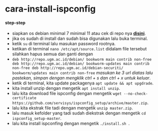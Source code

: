 # cara-install-ispconfig
#### step-step
- siapkan os debian minimal 7 minimal 11 atau cek di repo nya **[disini](https://github.com/servisys/ispconfig_setup/tree/master/distros)**.
- jika os sudah di install dan sudah bisa digunakan lalu buka terminal.
- ketik ```su``` di terminal lalu masukan password rootnya.
- ketikan di terminal ``` nano /etc/apt/source.list ``` didalam file tersebut silahkan hapus semua dan ganti dengan
- ``` deb http://repo.ugm.ac.id/debian/ bookworm main contrib non-free deb http://repo.ugm.ac.id/debian/ bookworm-updates main contrib non-free deb http://repo.ugm.ac.id/debian-securiti/ bookworm/updates main contrib non-free ```
  *masukan  ke 3 url diatas lalu pastekan, simpan dengan mengklik ctrl + s dan ctrl + x untuk keluar*.
- ketik di terminal, kita update packagenya ``` apt update && apt upgdrade ```.
- kita install unzip dengan mengetik ``` apt install unzip ```.
- lalu kita download file ispconfig dengan mengetik ``` wget --no-check-certificate https://github.com/servisys/ispconfig_setup/archive/master.zip ```.
- lalu kita ekstrak file tadi dengan mengetik ``` unzip master.zip ```.
- lalu masuk kefolder yang tadi sudah diekstrak dengan mengetik ``` cd ispconfig_setup-master ```.
- lalu kita install ispconfing dengan mengetik ```./install.sh ```.
